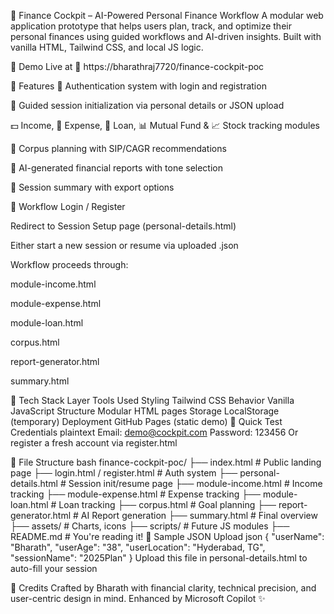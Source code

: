 💼 Finance Cockpit – AI-Powered Personal Finance Workflow
A modular web application prototype that helps users plan, track, and optimize their personal finances using guided workflows and AI-driven insights. Built with vanilla HTML, Tailwind CSS, and local JS logic.

🚀 Demo Live at
🔗 https://bharathraj7720/finance-cockpit-poc

📘 Features
🔐 Authentication system with login and registration

🧩 Guided session initialization via personal details or JSON upload

💵 Income, 💸 Expense, 🧾 Loan, 📊 Mutual Fund & 📈 Stock tracking modules

🎯 Corpus planning with SIP/CAGR recommendations

📑 AI-generated financial reports with tone selection

📘 Session summary with export options

🧭 Workflow
Login / Register

Redirect to Session Setup page (personal-details.html)

Either start a new session or resume via uploaded .json

Workflow proceeds through:

module-income.html

module-expense.html

module-loan.html

corpus.html

report-generator.html

summary.html

🔧 Tech Stack
Layer	Tools Used
Styling	Tailwind CSS
Behavior	Vanilla JavaScript
Structure	Modular HTML pages
Storage	LocalStorage (temporary)
Deployment	GitHub Pages (static demo)
🧪 Quick Test Credentials
plaintext
Email: demo@cockpit.com
Password: 123456
Or register a fresh account via register.html

📂 File Structure
bash
finance-cockpit-poc/
├── index.html                  # Public landing page
├── login.html / register.html # Auth system
├── personal-details.html      # Session init/resume page
├── module-income.html         # Income tracking
├── module-expense.html        # Expense tracking
├── module-loan.html           # Loan tracking
├── corpus.html                # Goal planning
├── report-generator.html      # AI Report generation
├── summary.html               # Final overview
├── assets/                    # Charts, icons
├── scripts/                   # Future JS modules
├── README.md                  # You're reading it!
📂 Sample JSON Upload
json
{
  "userName": "Bharath",
  "userAge": "38",
  "userLocation": "Hyderabad, TG",
  "sessionName": "2025Plan"
}
Upload this file in personal-details.html to auto-fill your session

📣 Credits
Crafted by Bharath with financial clarity, technical precision, and user-centric design in mind. Enhanced by Microsoft Copilot ✨
